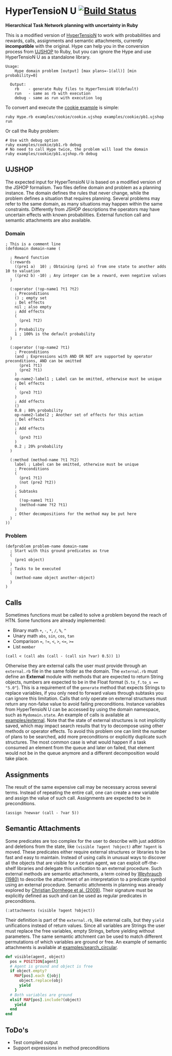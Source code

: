 # HyperTensioN U [![Build Status](https://travis-ci.org/Maumagnaguagno/HyperTensioN_U.svg)](https://travis-ci.org/Maumagnaguagno/HyperTensioN_U)
**Hierarchical Task Network planning with uncertainty in Ruby**

This is a modified version of [HyperTensioN](https://github.com/Maumagnaguagno/HyperTensioN) to work with probabilities and rewards, calls, assignments and semantic attachments, currently **incompatible** with the original.
Hype can help you in the conversion process from [UJSHOP](#ujshop "Jump to UJSHOP section") to Ruby, but you can ignore the Hype and use HyperTensioN U as a standalone library.

```
Usage:
    Hype domain problem [output] [max plans=-1(all)] [min probability=0]

  Output:
    rb    - generate Ruby files to HyperTensioN U(default)
    run   - same as rb with execution
    debug - same as run with execution log
```

To convert and execute the [cookie example](examples/cookie) is simple:

```Shell
ruby Hype.rb examples/cookie/cookie.ujshop examples/cookie/pb1.ujshop run
```

Or call the Ruby problem:

```Shell
# Use with debug option
ruby examples/cookie/pb1.rb debug
# No need to call Hype twice, the problem will load the domain
ruby examples/cookie/pb1.ujshop.rb debug
```

## UJSHOP
The expected input for HyperTensioN U is based on a modified version of the JSHOP formalism.
Two files define domain and problem as a planning instance.
The domain defines the rules that never change, while the problem defines a situation that requires planning.
Several problems may refer to the same domain, as many situations may happen within the same constraints.
Differently from JSHOP descriptions the operators may have uncertain effects with known probabilities.
External function call and semantic attachments are also available.

### Domain
```Lisp
; This is a comment line
(defdomain domain-name (

  ; Reward function
  (:rewards
    ((pre1 a)  10) ; Obtaining (pre1 a) from one state to another adds 10 to valuation
    ((pre2 b) -10) ; Any integer can be a reward, even negative values
  )

  (:operator (!op-name1 ?t1 ?t2)
    ; Preconditions
    () ; empty set
    ; Del effects
    nil ; also empty
    ; Add effects
    (
      (pre1 ?t2)
    )
    ; Probability
    1 ; 100% is the default probability
  )

  (:operator (!op-name2 ?t1)
    ; Preconditions
    (and ; Expressions with AND OR NOT are supported by operator preconditions, AND can be omitted
      (pre1 ?t1)
      (pre2 ?t1)
    )
    op-name2-label1 ; Label can be omitted, otherwise must be unique
    ; Del effects
    (
      (pre3 ?t1)
    )
    ; Add effects
    ()
    0.8 ; 80% probability
    op-name2-label2 ; Another set of effects for this action
    ; Del effects
    ()
    ; Add effects
    (
      (pre3 ?t1)
    )
    0.2 ; 20% probability
  )

  (:method (method-name ?t1 ?t2)
    label ; Label can be omitted, otherwise must be unique
    ; Preconditions
    (
      (pre1 ?t1)
      (not (pre2 ?t2))
    )
    ; Subtasks
    (
      (!op-name1 ?t1)
      (method-name ?t2 ?t1)
    )
    ; Other decompositions for the method may be put here
  )
))
```

### Problem
```Lisp
(defproblem problem-name domain-name
  ; Start with this ground predicates as true
  (
    (pre1 object)
  )
  ; Tasks to be executed
  (
    (method-name object another-object)
  )
)
```

## Calls
Sometimes functions must be called to solve a problem beyond the reach of HTN.
Some functions are already implemented:
- Binary math ``+``, ``-``, ``*``, ``/``, ``%``, ``^``
- Unary math ``abs``, ``sin``, ``cos``, ``tan``
- Comparison ``=``, ``!=``, ``<``, ``>``, ``<=``, ``>=``
- List ``member``

```Lisp
(call < (call abs (call - (call sin ?var) 0.5)) 1)
```

Otherwise they are external calls the user must provide through an ``external.rb`` file in the same folder as the domain.
The ``external.rb`` must define an **External** module with methods that are expected to return String objects, numbers are expected to be in the Float format (``5.to_f.to_s == "5.0"``).
This is a requirement of the ``generate`` method that expects Strings to replace variables, if you only need to forward values through subtasks you can ignore this limitation.
Calls that only operate on external structures must return any non-false value to avoid failing preconditions.
Instance variables from HyperTensioN U can be accessed by using the domain namespace, such as ``Mydomain.state``.
An example of calls is available at [examples/external](examples/external).
Note that the state of external structures is not implicitly saved, which may impact search results that try to decompose using other methods or operator effects.
To avoid this problem one can limit the number of plans to be searched, add more preconditions or explicitly duplicate such structures.
The most common case is what would happen if a task consumed an element from the queue and later on failed, that element would not be in the queue anymore and a different decomposition would take place.

## Assignments
The result of the same expensive call may be necessary across several terms.
Instead of repeating the entire call, one can create a new variable and assign the value of such call.
Assignments are expected to be in preconditions.

```Lisp
(assign ?newvar (call - ?var 5))
```

## Semantic Attachments
Some predicates are too complex for the user to describe with just addition and deletions from the state, like ``(visible ?agent ?object)`` after ``?agent`` is moved.
These predicates either require external structures or libraries to be fast and easy to maintain.
Instead of using calls in unusual ways to discover all the objects that are visible for a certain agent, we can exploit off-the-shelf libraries and delegate this unification to an external procedure.
Such external methods are semantic attachments, a term coined by [Weyhrauch (1980)](http://www.sciencedirect.com/science/article/pii/0004370280900156 "Prolegomena to a theory of mechanized formal reasoning") to describe the attachment of an interpretation to a predicate symbol using an external procedure.
Semantic attchments in planning was already explored by [Christian Dornhege et al. (2009)](https://www.aaai.org/ocs/index.php/ICAPS/ICAPS09/paper/viewFile/754/1101 "Semantic Attachments for Domain-Independent Planning Systems").
Their signature must be explicitly defined as such and can be used as regular predicates in preconditions.

```Lisp
(:attachments (visible ?agent ?object))
```

Their definition is part of the ``external.rb``, like external calls, but they ``yield`` unifications instead of return values.
Since all variables are Strings the user must replace the free variables, empty Strings, before yielding without parameters.
The same semantic attchment can be used to match different permutations of which variables are ground or free.
An example of semantic attachments is available at [examples/search_circular](examples/search_circular).

```Ruby
def visible(agent, object)
  pos = POSITION[agent]
  # Agent is ground and object is free
  if object.empty?
    MAP[pos].each {|obj|
      object.replace(obj)
      yield
    }
  # Both variables are ground
  elsif MAP[pos].include?(object)
    yield
  end
end
```

## ToDo's
- Test compiled output
- Support expressions in method preconditions